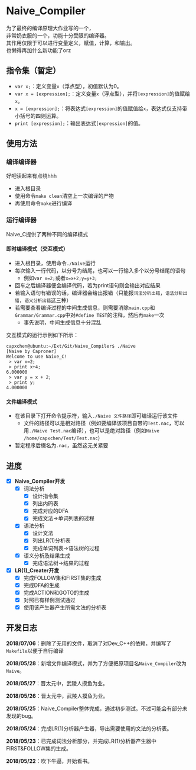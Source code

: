 # Naive_Compiler

为了最终的编译原理大作业写的一个，  
非常奶衣服的一个，功能十分受限的编译器。  
其作用仅限于可以进行变量定义，赋值，计算，和输出。  
也懒得再加什么新功能了orz  

## 指令集（暂定）

+ `var x;`：定义变量`x`（浮点型），初值默认为0。
+ `var x = [expression];`：定义变量`x`（浮点型），并将`[expression]`的值赋给`x`。
+ `x = [expression];`：将表达式`[expression]`的值赋值给`x`，表达式仅支持带小括号的四则运算。
+ `print [expression];`：输出表达式`[expression]`的值。

## 使用方法

### 编译编译器

好吧读起来有点绕hhh  

+ 进入根目录
+ 使用命令`make clean`清空上一次编译的产物
+ 再使用命令`make`进行编译

### 运行编译器

Naive_C提供了两种不同的编译模式

#### 即时编译模式（交互模式）

+ 进入根目录，使用命令`./Naive`运行
+ 每次输入一行代码，以分号为结尾，也可以一行输入多个以分号结尾的语句
    - 例如`var x=2;`或者`x=x+2;y=y+3;`
+ 回车之后编译器便会编译代码，若为print语句则会输出对应结果
+ 若输入语句有错误的话，编译器会给出报错（只能报`词法分析出错`，`语法分析出错`，`语义分析出错`这三种）
+ 若需要查看编译过程的中间生成信息，则需要消除`main.cpp`和`Grammar/Grammar.cpp`中对`#define TEST`的注释，然后再`make`一次
    + 事先说明，中间生成信息十分混乱

交互模式的运行示例如下所示：  
```
capxchen@ubuntu:~/Ext/Git/Naive_Compiler$ ./Naive
[Naive by Caproner]
Welcome to use Naive_C!
 > var x=2;
 > print x+4;
6.000000
 > var y = x + 2;
 > print y;
4.000000
```

#### 文件编译模式

+ 在该目录下打开命令提示符，输入`./Naive 文件路径`即可编译运行该文件
    - 文件的路径可以是相对路径（例如要编译该项目自带的`Test.nac`，可以用`./Naive Test.nac`编译），也可以是绝对路径（例如`Naive /home/capxchen/Test/Test.nac`）
+ 暂定程序后缀名为`.nac`，虽然这无关紧要


## 进度

- [x] **Naive_Compiler开发**
    - [x] 词法分析
	    - [x] 设计指令集
		- [x] 列出内码表
		- [x] 完成对应的DFA
		- [x] 完成文法→单词列表的过程
	- [x] 语法分析
	    - [x] 设计文法
		- [x] 列出LR(1)分析表
		- [x] 完成单词列表→语法树的过程
	- [x] 语义分析及结果生成
	    - [x] 完成语法树→结果的过程

- [x] **LR(1)_Creater开发**
    - [x] 完成FOLLOW集和FIRST集的生成
	- [x] 完成DFA的生成
	- [x] 完成ACTION和GOTO的生成
	- [x] 对照已有样例测试通过
	- [x] 使用该产生器产生所需文法的分析表

## 开发日志

**2018/07/06**：删除了无用的文件，取消了对Dev_C++的依赖，并编写了`Makefile`以便于自行编译

**2018/05/28**：新增文件编译模式，并为了方便把原项目名`Naive_Compiler`改为`Naive`。

**2018/05/27**：晋太元中，武陵人摸鱼为业。

**2018/05/26**：晋太元中，武陵人摸鱼为业。

**2018/05/25**：Naive_Compiler整体完成，通过初步测试。不过可能会有部分未发现的bug。

**2018/05/24**：完成LR(1)分析器产生器，导出需要使用的文法的分析表。

**2018/05/23**：已完成词法分析部分，并完成LR(1)分析器产生器中FIRST&FOLLOW集的生成。

**2018/05/22**：吹下牛逼，开始看书。

